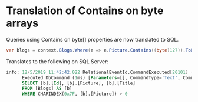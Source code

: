# Translation of Contains on byte arrays

Queries using Contains on byte\[\] properties are now translated to SQL. 

```csharp
var blogs = context.Blogs.Where(e => e.Picture.Contains((byte)127)).ToList();
```

Translates to the following on SQL Server:

```sql
info: 12/5/2019 11:42:42.022 RelationalEventId.CommandExecuted[20101] (Microsoft.EntityFrameworkCore.Database.Command)
      Executed DbCommand (1ms) [Parameters=[], CommandType='Text', CommandTimeout='30']
      SELECT [b].[Id], [b].[Picture], [b].[Title]
      FROM [Blogs] AS [b]
      WHERE CHARINDEX(0x7F, [b].[Picture]) > 0
```

